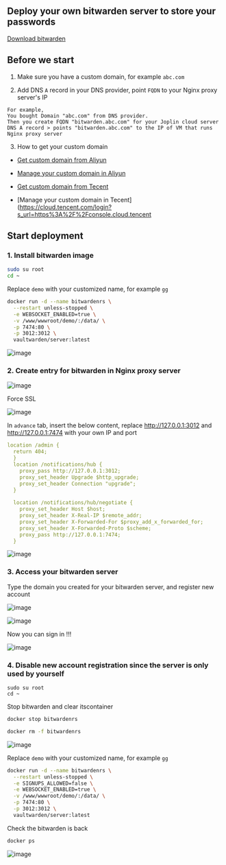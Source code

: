 ## Deploy your own bitwarden server to store your passwords

[Download bitwarden](https://bitwarden.com/download/)

## Before we start

1. Make sure you have a custom domain, for example `abc.com`

2. Add DNS `A` record in your DNS provider, point `FQDN` to your Nginx proxy server's IP
```
For example,
You bought Domain "abc.com" from DNS provider.
Then you create FQDN "bitwarden.abc.com" for your Joplin cloud server
DNS A record > points "bitwarden.abc.com" to the IP of VM that runs Nginx proxy server
```
3. How to get your custom domain
* [Get custom domain from Aliyun](https://wanwang.aliyun.com/domain/)

* [Manage your custom domain in Aliyun](https://account.aliyun.com/login/login.htm?oauth_callback=http%3A%2F%2Fdc.console.aliyun.com%2Fnext%2Findex%3Fspm%3D5176.2020520207.recommends.ddomain.606c4c12SpdlTJ#/domain/list/all-domain)

* [Get custom domain from Tecent](https://cloud.tencent.com/act/pro/domain_sales?fromSource=gwzcw.6927084.6927084.6927084&utm_medium=cpc&utm_id=gwzcw.6927084.6927084.6927084&bd_vid=11313871833741623980)

* [Manage your custom domain in Tecent](https://cloud.tencent.com/login?s_url=https%3A%2F%2Fconsole.cloud.tencent


## Start deployment

### 1. Install bitwarden image
```sh
sudo su root
cd ~
```

Replace `demo` with your customized name, for example `gg`
```sh
docker run -d --name bitwardenrs \
  --restart unless-stopped \
  -e WEBSOCKET_ENABLED=true \
  -v /www/wwwroot/demo/:/data/ \
  -p 7474:80 \
  -p 3012:3012 \
  vaultwarden/server:latest
```
![image](https://user-images.githubusercontent.com/96930989/230751321-cb963a56-0e3a-45ad-b714-b4b56af1a744.png)

### 2. Create entry for bitwarden in Nginx proxy server

![image](https://user-images.githubusercontent.com/96930989/230751601-e44ea706-359f-43c8-bef4-be48bde60ed6.png)

Force SSL

![image](https://user-images.githubusercontent.com/96930989/230751620-d1f63263-b970-4050-886d-b491a25d0414.png)

In `advance` tab, insert the below content, replace http://127.0.0.1:3012 and http://127.0.0.1:7474 with your own IP and port
```yml
location /admin {
  return 404;
  }
  location /notifications/hub {
    proxy_pass http://127.0.0.1:3012;
    proxy_set_header Upgrade $http_upgrade;
    proxy_set_header Connection "upgrade";
  }
  
  location /notifications/hub/negotiate {
    proxy_set_header Host $host;
    proxy_set_header X-Real-IP $remote_addr;
    proxy_set_header X-Forwarded-For $proxy_add_x_forwarded_for;
    proxy_set_header X-Forwarded-Proto $scheme;
    proxy_pass http://127.0.0.1:7474;
  }
```

![image](https://user-images.githubusercontent.com/96930989/230751706-86c92697-b46e-4773-a529-07861d389c83.png)

### 3. Access your bitwarden server

Type the domain you created for your bitwarden server, and register new account

![image](https://user-images.githubusercontent.com/96930989/230751889-cdbc4df9-9ba5-46d5-ad1a-fff6fb9b2b39.png)

![image](https://user-images.githubusercontent.com/96930989/230751924-d1e8857b-4d0f-4aeb-8468-73ca93953ff4.png)

Now you can sign in !!!

![image](https://user-images.githubusercontent.com/96930989/230751955-c06763a5-f2e4-43f8-a738-b3b6f661e1b2.png)

### 4. Disable new account registration since the server is only used by yourself

```
sudo su root
cd ~
```

Stop bitwarden and clear itscontainer
```sh
docker stop bitwardenrs
```
```sh
docker rm -f bitwardenrs
```
![image](https://user-images.githubusercontent.com/96930989/230753186-1f41f431-eba6-41b9-b341-5b9fd67c5b50.png)

Replace `demo` with your customized name, for example `gg`
```sh
docker run -d --name bitwardenrs \
  --restart unless-stopped \
  -e SIGNUPS_ALLOWED=false \
  -e WEBSOCKET_ENABLED=true \
  -v /www/wwwroot/demo/:/data/ \
  -p 7474:80 \
  -p 3012:3012 \
  vaultwarden/server:latest
```

Check the bitwarden is back
```sh
docker ps
```

![image](https://user-images.githubusercontent.com/96930989/230753215-e788889f-3104-4563-9276-93dda566ddd6.png)

